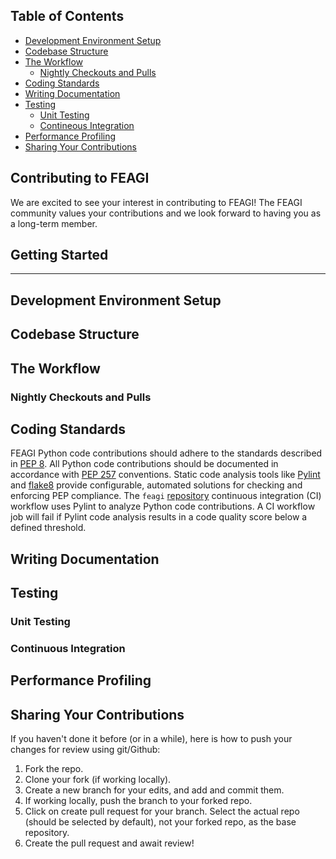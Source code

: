 ## Table of Contents

- [Development Environment Setup](#development-environment-setup)
- [Codebase Structure](#codebase-structure)
- [The Workflow](#the-workflow)
  - [Nightly Checkouts and Pulls](#nightly-checkouts-and-pulls)
- [Coding Standards](#coding-standards)
- [Writing Documentation](#writing-documentation)
- [Testing](#testing)
  - [Unit Testing](#unit-testing)
  - [Contineous Integration](#contineous-integration)
- [Performance Profiling](#performance-profiling)
- [Sharing Your Contributions](#sharing-your-contributions)

## Contributing to FEAGI

We are excited to see your interest in contributing to FEAGI! The FEAGI community values your contributions and we look forward to having you as a long-term member.

## Getting Started

---

## Development Environment Setup

## Codebase Structure

## The Workflow

### Nightly Checkouts and Pulls

## Coding Standards

FEAGI Python code contributions should adhere to the standards described in [PEP 8](https://www.python.org/dev/peps/pep-0008/). All Python code contributions should be documented in accordance with [PEP 257](https://www.python.org/dev/peps/pep-0257/) conventions. Static code analysis tools like [Pylint](https://pypi.org/project/pylint/) and [flake8](https://pypi.org/project/flake8/) provide configurable, automated solutions for checking and enforcing PEP compliance. The `feagi` [repository](https://github.com/feagi/feagi) continuous integration (CI) workflow uses Pylint to analyze Python code contributions. A CI workflow job will fail if Pylint code analysis results in a code quality score below a defined threshold.

## Writing Documentation

## Testing

### Unit Testing

### Continuous Integration

## Performance Profiling

## Sharing Your Contributions

If you haven't done it before (or in a while), here is how to push your changes for review using git/Github:

1. Fork the repo.
2. Clone your fork (if working locally).
3. Create a new branch for your edits, and add and commit them.
4. If working locally, push the branch to your forked repo.
5. Click on create pull request for your branch. Select the actual repo (should be selected by default), not your forked repo, as the base repository.
6. Create the pull request and await review!
